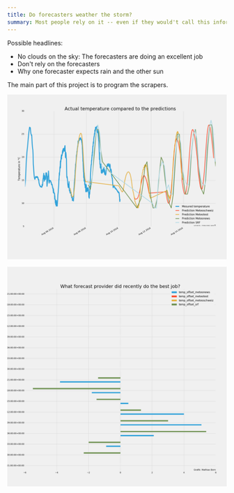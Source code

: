 ```yaml
---
title: Do forecasters weather the storm?
summary: Most people rely on it -- even if they would't call this information reliable: How good or bad is the weather forecast in reality? I will scrape some information of the five days forecast from major forecast providers in Switzerland and compare it to the measurements five days later.
---
```


Possible headlines:

- No clouds on the sky: The forecasters are doing an excellent job
- Don't rely on the forecasters
- Why one forecaster expects rain and the other sun


The main part of this project is to program the scrapers. 

![Data visualization](output/temperature.png)

![Data visualization](output/offset.png)

